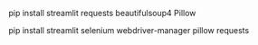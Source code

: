 pip install streamlit requests beautifulsoup4 Pillow

pip install streamlit selenium webdriver-manager pillow requests